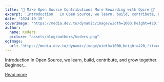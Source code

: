 ```yaml
---
title: '💸 Make Open Source Contributions More Rewarding with Opire 🤑'
excerpt: 'Introduction   In Open Source, we learn, build, contribute, and grow together.  Beginner...'
date: '2024-10-15'
coverImage: 'https://media.dev.to/dynamic/image/width=1000,height=420,fit=cover,gravity=auto,format=auto/https%3A%2F%2Fdev-to-uploads.s3.amazonaws.com%2Fuploads%2Farticles%2Fgvh9vgiz0v3i6evue4ip.gif'
author:
  name: Koders
  picture: "assets/blog/authors/koders.png"
ogImage:
  url: 'https://media.dev.to/dynamic/image/width=1000,height=420,fit=cover,gravity=auto,format=auto/https%3A%2F%2Fdev-to-uploads.s3.amazonaws.com%2Fuploads%2Farticles%2Fgvh9vgiz0v3i6evue4ip.gif'
---
```


Introduction   In Open Source, we learn, build, contribute, and grow together.  Beginner...

[Read more](https://dev.to/opire/make-open-source-contributions-more-rewarding-with-opire-19o1)

